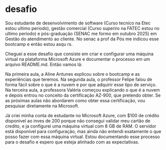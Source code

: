 # desafio

Sou estudante de desenvolvimento de software (Curso tecnico na Etec estou ultimo periodo), gestão comercial (Curso superiro na FATEC estou no ultimo periodo) e pós-graduação (SENAC me formo em outubro 2025) em Gestão do atendimento ao cliente. 
No senac a prof da Pós me indicou esse bootcamp e então estou asqu rs. 

Cheguei a esse desafio que consiste em criar e configurar uma máquina virtual na plataforma Microsoft Azure e documentar o processo em um arquivo README.md. Então vamos lá:

Na primeira aula, a Aline Antunes explicou sobre o bootcamp e as experiências que teremos. Na segunda aula, o professor Felipe falou de forma fácil sobre o que é a nuvem e por que adquirir esse tipo de serviço. Na terceira aula, a professora Valéria começou explicando o que é a nuvem e depois entrou no conceito da certificação AZ-900, que pretendo obter. Se as próximas aulas não abordarem como obter essa certificação, vou pesquisar diretamente na Microsoft.

Já criei minha conta de estudante no Microsoft Azure, com $100 de crédito disponível ao inves de 200 porque não consegui validar meu cartão de credito, e ja configurei uma máquina virtual com 8 GB de RAM. O servidor está disponível para configuração, mas ainda não entendi exatamente o que posso fazer com essa máquina virtual. Estou documentando esse processo para o desafio e espero que esteja alinhado com as expectativas.

